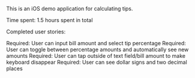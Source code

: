 This is an iOS demo application for calculating tips.

Time spent: 1.5 hours spent in total

Completed user stories:

Required: User can input bill amount and select tip percentage
Required: User can toggle between percentage amounts and automatically see new amounts
Required: User can tap outside of text field/bill amount to make keyboard disappear
Required: User can see dollar signs and two decimal places

